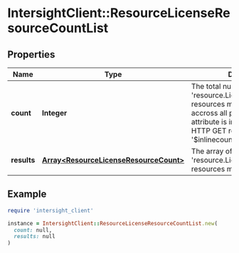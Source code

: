 # IntersightClient::ResourceLicenseResourceCountList

## Properties

| Name | Type | Description | Notes |
| ---- | ---- | ----------- | ----- |
| **count** | **Integer** | The total number of &#39;resource.LicenseResourceCount&#39; resources matching the request, accross all pages. The &#39;Count&#39; attribute is included when the HTTP GET request includes the &#39;$inlinecount&#39; parameter. | [optional] |
| **results** | [**Array&lt;ResourceLicenseResourceCount&gt;**](ResourceLicenseResourceCount.md) | The array of &#39;resource.LicenseResourceCount&#39; resources matching the request. | [optional] |

## Example

```ruby
require 'intersight_client'

instance = IntersightClient::ResourceLicenseResourceCountList.new(
  count: null,
  results: null
)
```

